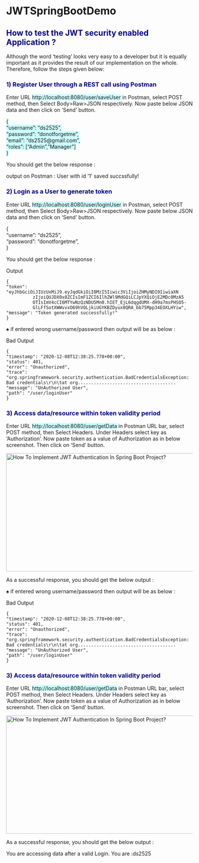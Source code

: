 # JWTSpringBootDemo

<h2><span id="How_to_test_the_JWT_security_enabled_Application"><span id="How_to_test_the_security_enabled_Application" style="color: #000080;">How to test the JWT security enabled Application ?</span></span></h2>

<p>Although the word ‘testing’ looks very easy to a developer but it is equally important as it provides the result of our implementation on the whole. Therefore, follow the steps given below:</p>

<h3><span id="1_Register_User_through_a_REST_call_using_Postman"><span style="color: #000080;">1) Register User through a REST call using Postman</span></span></h3>

<p>Enter URL <span style="background-color: #ccffff;">http://localhost:8080/user/saveUser</span> in Postman, select POST method, then Select Body&gt;Raw&gt;JSON respectively. Now paste below JSON data and then click on ‘Send’ button.</p>

<p><span style="background-color: #ccffff;">{</span><br>
<span style="background-color: #ccffff;">“username”: “ds2525”,</span><br>
<span style="background-color: #ccffff;">“password”: “donotforgetme”,</span><br>
<span style="background-color: #ccffff;">“email”: “ds2525@gmail.com”,</span><br>
<span style="background-color: #ccffff;">“roles”: [“Admin”,”Manager”]</span><br>
<span style="background-color: #ccffff;">}</span></p>

<p>You should get the below response :</p>
<p>output on Postman : User with id ‘1’ saved succssfully!</p>

<h3><span id="2_Login_as_a_User_to_generate_token"><span style="color: #000080;">2) Login as a User to generate token</span></span></h3>

<p>Enter URL <span style="background-color: #ccffff;">http://localhost:8080/user/loginUser</span> in Postman, select POST method, then Select Body&gt;Raw&gt;JSON respectively. Now paste below JSON data and then click on ‘Send’ button.</p>

<p>{<br>
“username”: “ds2525”,<br>
“password”: “donotforgetme”,<br>
}</p>

<p>You should get the below response :</p>

<div class="code-embed-wrapper"> <div class="code-embed-infos"> <span class="code-embed-name">Output</span> </div> <pre class=" code-embed-pre line-numbers language-css" data-start="1" data-line-offset="0" style="counter-reset: linenumber 0;"><code class=" code-embed-code language-css"><span class="token punctuation">{</span>
<span class="token string">"token"</span><span class="token punctuation">:</span> "eyJhbGciOiJIUzUxMiJ<span class="token number">9.</span>eyJqdGkiOiI<span class="token number">0</span>MzI<span class="token number">5</span>Iiwic<span class="token number">3</span>ViIjoiZHMyNDI<span class="token number">0</span>IiwiaXN
          zIjoiQUJDX<span class="token number">0</span>x<span class="token number">0</span>ZCIsImF<span class="token number">1</span>ZCI<span class="token number">6</span>IlhZWl<span class="token number">9</span>MdGQiLCJpYXQiOjE<span class="token number">2</span>MDc<span class="token number">0</span>MzA<span class="token number">5</span>
          OTIsImV<span class="token number">4</span>cCI<span class="token number">6</span>MTYwNzQzNDU<span class="token number">5</span>Mn<span class="token number">0.</span>hIET_EjL<span class="token number">6</span>dqgdUMX-dH<span class="token number">9</span>a<span class="token number">7</span>msPHSO<span class="token number">5</span>-
          GlLFfSotXWWvvxO<span class="token number">69</span>hVOLjkiUGYKBZDyux<span class="token number">0</span>QRA_bb<span class="token number">75</span>Mpp<span class="token number">34</span>EOXLHYiw",
<span class="token string">"message"</span><span class="token punctuation">:</span> <span class="token string">"Token generated successfully!"</span>
<span class="token punctuation">}</span><span class="line-numbers-rows"><span></span><span></span><span></span><span></span><span></span><span></span><span></span></span></code></pre> </div>

<p>♠ if entered wrong username/password then output will be as below :</p>

<div class="code-embed-wrapper"> <div class="code-embed-infos"> <span class="code-embed-name">Bad Output</span> </div> <pre class=" code-embed-pre line-numbers language-css" data-start="1" data-line-offset="0" style="counter-reset: linenumber 0;"><code class=" code-embed-code language-css"><span class="token punctuation">{</span>
<span class="token string">"timestamp"</span><span class="token punctuation">:</span> <span class="token string">"2020-12-08T12:38:25.778+00:00"</span>,
<span class="token string">"status"</span><span class="token punctuation">:</span> <span class="token number">401</span>,
<span class="token string">"error"</span><span class="token punctuation">:</span> <span class="token string">"Unauthorized"</span>,
<span class="token string">"trace"</span><span class="token punctuation">:</span> "org<span class="token number">.</span>springframework<span class="token number">.</span>security<span class="token number">.</span>authentication<span class="token number">.</span><span class="token property">BadCredentialsException</span><span class="token punctuation">:</span> Bad credentials\r\n\tat org<span class="token number">.....................................</span>
<span class="token string">"message"</span><span class="token punctuation">:</span> <span class="token string">"UnAuthorized User"</span>,
<span class="token string">"path"</span><span class="token punctuation">:</span> <span class="token string">"/user/loginUser"</span>
<span class="token punctuation">}</span><span class="line-numbers-rows"><span></span><span></span><span></span><span></span><span></span><span></span><span></span><span></span></span></code></pre> </div>

<h3><span id="3_Access_dataresource_within_token_validity_period"><span style="color: #000080;">3) Access data/resource within token validity period</span></span></h3>

<p>Enter URL <span style="background-color: #ccffff;">http://localhost:8080/user/getData</span> in Postman URL bar, select POST method, then Select Headers. Under Headers select key as ‘Authorization’. Now paste token as a value of Authorization as in below screenshot. Then click on ‘Send’ button.</p>

<p><img class="aligncenter wp-image-2129 size-full lazyloaded" src="https://i0.wp.com/javatechonline.com/wp-content/uploads/2020/12/JWT1-2.jpg?resize=640%2C318&amp;ssl=1" alt="How To Implement JWT Authentication In Spring Boot Project?" width="640" height="318" data-recalc-dims="1" sizes="(max-width: 640px) 100vw, 640px" srcset="https://i0.wp.com/javatechonline.com/wp-content/uploads/2020/12/JWT1-2.jpg?w=1100&amp;ssl=1 1100w, https://i0.wp.com/javatechonline.com/wp-content/uploads/2020/12/JWT1-2.jpg?resize=300%2C149&amp;ssl=1 300w, https://i0.wp.com/javatechonline.com/wp-content/uploads/2020/12/JWT1-2.jpg?resize=1024%2C509&amp;ssl=1 1024w, https://i0.wp.com/javatechonline.com/wp-content/uploads/2020/12/JWT1-2.jpg?resize=768%2C382&amp;ssl=1 768w, https://i0.wp.com/javatechonline.com/wp-content/uploads/2020/12/JWT1-2.jpg?resize=600%2C298&amp;ssl=1 600w" data-ll-status="loaded"><noscript></p>

<p>As a successful response, you should get the below output :</p>
<p>♠ if entered wrong username/password then output will be as below :</p>

<div class="code-embed-wrapper"> <div class="code-embed-infos"> <span class="code-embed-name">Bad Output</span> </div> <pre class=" code-embed-pre line-numbers language-css" data-start="1" data-line-offset="0" style="counter-reset: linenumber 0;"><code class=" code-embed-code language-css"><span class="token punctuation">{</span>
<span class="token string">"timestamp"</span><span class="token punctuation">:</span> <span class="token string">"2020-12-08T12:38:25.778+00:00"</span>,
<span class="token string">"status"</span><span class="token punctuation">:</span> <span class="token number">401</span>,
<span class="token string">"error"</span><span class="token punctuation">:</span> <span class="token string">"Unauthorized"</span>,
<span class="token string">"trace"</span><span class="token punctuation">:</span> "org<span class="token number">.</span>springframework<span class="token number">.</span>security<span class="token number">.</span>authentication<span class="token number">.</span><span class="token property">BadCredentialsException</span><span class="token punctuation">:</span> Bad credentials\r\n\tat org<span class="token number">.....................................</span>
<span class="token string">"message"</span><span class="token punctuation">:</span> <span class="token string">"UnAuthorized User"</span>,
<span class="token string">"path"</span><span class="token punctuation">:</span> <span class="token string">"/user/loginUser"</span>
<span class="token punctuation">}</span><span class="line-numbers-rows"><span></span><span></span><span></span><span></span><span></span><span></span><span></span><span></span></span></code></pre> </div>

<h3><span id="3_Access_dataresource_within_token_validity_period"><span style="color: #000080;">3) Access data/resource within token validity period</span></span></h3>

<p>Enter URL <span style="background-color: #ccffff;">http://localhost:8080/user/getData</span> in Postman URL bar, select POST method, then Select Headers. Under Headers select key as ‘Authorization’. Now paste token as a value of Authorization as in below screenshot. Then click on ‘Send’ button.</p>

<p><img class="aligncenter wp-image-2129 size-full lazyloaded" src="https://i0.wp.com/javatechonline.com/wp-content/uploads/2020/12/JWT1-2.jpg?resize=640%2C318&amp;ssl=1" alt="How To Implement JWT Authentication In Spring Boot Project?" width="640" height="318" data-recalc-dims="1" sizes="(max-width: 640px) 100vw, 640px" srcset="https://i0.wp.com/javatechonline.com/wp-content/uploads/2020/12/JWT1-2.jpg?w=1100&amp;ssl=1 1100w, https://i0.wp.com/javatechonline.com/wp-content/uploads/2020/12/JWT1-2.jpg?resize=300%2C149&amp;ssl=1 300w, https://i0.wp.com/javatechonline.com/wp-content/uploads/2020/12/JWT1-2.jpg?resize=1024%2C509&amp;ssl=1 1024w, https://i0.wp.com/javatechonline.com/wp-content/uploads/2020/12/JWT1-2.jpg?resize=768%2C382&amp;ssl=1 768w, https://i0.wp.com/javatechonline.com/wp-content/uploads/2020/12/JWT1-2.jpg?resize=600%2C298&amp;ssl=1 600w" data-ll-status="loaded"><noscript></p>

<p>As a successful response, you should get the below output :</p>

<p>You are accessing data after a valid Login. You are :ds2525</p>
